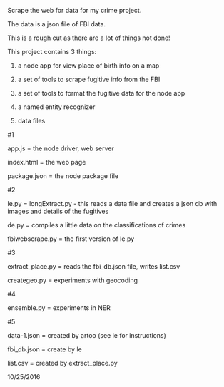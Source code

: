 Scrape the web for data for my crime project.

The data is a json file of FBI data.  

This is a rough cut as there are a lot of things not done!

This project contains 3 things:

1. a node app for view place of birth info on a map

2. a set of tools to scrape fugitive info from the FBI

3. a set of tools to format the fugitive data for the node app

4. a named entity recognizer

5. data files

#1

app.js = the node driver, web server

index.html = the web page

package.json = the node package file

#2

le.py = longExtract.py - this reads a data file and creates
      a json db with images and details of the fugitives

de.py = compiles a little data on the classifications of crimes

fbiwebscrape.py = the first version of le.py

#3

extract_place.py = reads the fbi_db.json file, writes list.csv

creategeo.py = experiments with geocoding

#4

ensemble.py = experiments in NER

#5

data-1.json = created by artoo (see le for instructions)

fbi_db.json = create by le

list.csv = created by extract_place.py

10/25/2016
